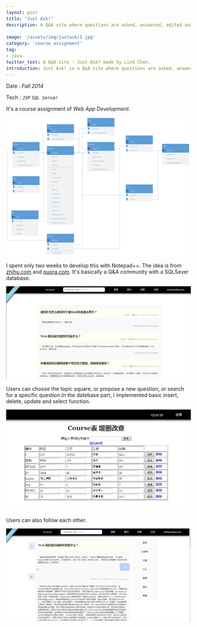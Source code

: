 ```yaml
---
layout: post
title: "Just Ask!"
description: A Q&A site where questions are asked, answered, edited and organized by its community of users.

image: '/assets/img/justask/1.jpg'
category: 'course assignment'
tag:
- java
twitter_text: A Q&A site - Just Ask? made by Lind Chen. 
introduction: Just Ask! is a Q&A site where questions are asked, answered, edited and organized by its community of users.
---
```


Date : *Fall 2014*

Tech : *`JSP` `SQL Server`*

It's a course assignment of *Web App Development*.

![](/assets/img/justask/2.jpg "class diagram")

I spent only two weeks to develop this with Notepad++. The idea is from [zhihu.com](www.zhihu.com) and [quora.com](www.quora.com). It's basically a Q&A community with a SQLSever database.

![](/assets/img/justask/4.jpg)

Users can choose the topic square, or propose a new question, or search for a specific question.In the datebase part, I implemented basic insert, delete, update and select function.

![](/assets/img/justask/5.jpg)

Users can also follow each other.

![](/assets/img/justask/6.jpg)